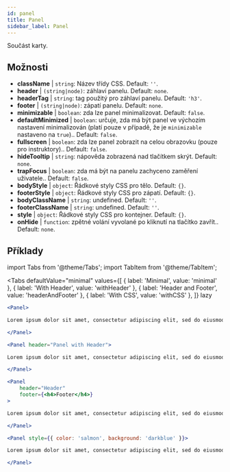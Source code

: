```yaml
---
id: panel 
title: Panel
sidebar_label: Panel
---
```


Součást karty.

## Možnosti

* __className__ | `string`: Název třídy CSS. Default: `''`.
* __header__ | `(string|node)`: záhlaví panelu. Default: `none`.
* __headerTag__ | `string`: tag použitý pro záhlaví panelu. Default: `'h3'`.
* __footer__ | `(string|node)`: zápatí panelu. Default: `none`.
* __minimizable__ | `boolean`: zda lze panel minimalizovat. Default: `false`.
* __defaultMinimized__ | `boolean`: určuje, zda má být panel ve výchozím nastavení minimalizován (platí pouze v případě, že je `minimizable` nastaveno na `true`).. Default: `false`.
* __fullscreen__ | `boolean`: zda lze panel zobrazit na celou obrazovku (pouze pro instruktory).. Default: `false`.
* __hideTooltip__ | `string`: nápověda zobrazená nad tlačítkem skrýt. Default: `none`.
* __trapFocus__ | `boolean`: zda má být na panelu zachyceno zaměření uživatele.. Default: `false`.
* __bodyStyle__ | `object`: Řádkové styly CSS pro tělo. Default: `{}`.
* __footerStyle__ | `object`: Řádkové styly CSS pro zápatí. Default: `{}`.
* __bodyClassName__ | `string`: undefined. Default: `''`.
* __footerClassName__ | `string`: undefined. Default: `''`.
* __style__ | `object`: Řádkové styly CSS pro kontejner. Default: `{}`.
* __onHide__ | `function`: zpětné volání vyvolané po kliknutí na tlačítko zavřít.. Default: `none`.


## Příklady

import Tabs from '@theme/Tabs';
import TabItem from '@theme/TabItem';

<Tabs
    defaultValue="minimal"
    values={[
        { label: 'Minimal', value: 'minimal' },
        { label: 'With Header', value: 'withHeader' },
        { label: 'Header and Footer', value: 'headerAndFooter' },
        { label: 'With CSS', value: 'withCSS' },
    ]}
    lazy
>

<TabItem value="minimal">

```jsx live
<Panel>

Lorem ipsum dolor sit amet, consectetur adipiscing elit, sed do eiusmod tempor incididunt ut labore et dolore magna aliqua. Ut enim ad minim veniam, quis nostrud exercitation ullamco laboris nisi ut aliquip ex ea commodo consequat. Duis aute irure dolor in reprehenderit in voluptate velit esse cillum dolore eu fugiat nulla pariatur. Excepteur sint occaecat cupidatat non proident, sunt in culpa qui officia deserunt mollit anim id est laborum.

</Panel>
```

</TabItem>

<TabItem value="withHeader">

```jsx live
<Panel header="Panel with Header">

Lorem ipsum dolor sit amet, consectetur adipiscing elit, sed do eiusmod tempor incididunt ut labore et dolore magna aliqua. Ut enim ad minim veniam, quis nostrud exercitation ullamco laboris nisi ut aliquip ex ea commodo consequat. Duis aute irure dolor in reprehenderit in voluptate velit esse cillum dolore eu fugiat nulla pariatur. Excepteur sint occaecat cupidatat non proident, sunt in culpa qui officia deserunt mollit anim id est laborum.

</Panel>
```

</TabItem>

<TabItem value="headerAndFooter">

```jsx live
<Panel 
    header="Header" 
    footer={<h4>Footer</h4>}
>

Lorem ipsum dolor sit amet, consectetur adipiscing elit, sed do eiusmod tempor incididunt ut labore et dolore magna aliqua. Ut enim ad minim veniam, quis nostrud exercitation ullamco laboris nisi ut aliquip ex ea commodo consequat. Duis aute irure dolor in reprehenderit in voluptate velit esse cillum dolore eu fugiat nulla pariatur. Excepteur sint occaecat cupidatat non proident, sunt in culpa qui officia deserunt mollit anim id est laborum.

</Panel>
```

</TabItem>

<TabItem value="withCSS">

```jsx live
<Panel style={{ color: 'salmon', background: 'darkblue' }}>

Lorem ipsum dolor sit amet, consectetur adipiscing elit, sed do eiusmod tempor incididunt ut labore et dolore magna aliqua. Ut enim ad minim veniam, quis nostrud exercitation ullamco laboris nisi ut aliquip ex ea commodo consequat. Duis aute irure dolor in reprehenderit in voluptate velit esse cillum dolore eu fugiat nulla pariatur. Excepteur sint occaecat cupidatat non proident, sunt in culpa qui officia deserunt mollit anim id est laborum.

</Panel>
```

</TabItem>

</Tabs>
